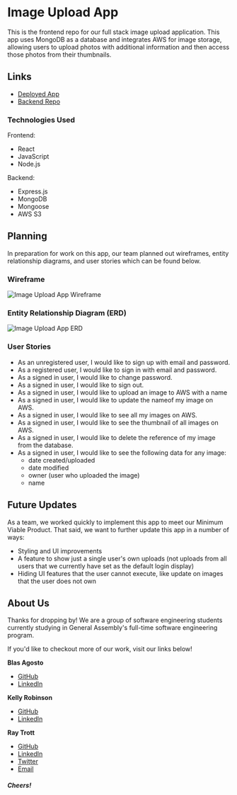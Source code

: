 # Image Upload App

This is the frontend repo for our full stack image upload application. This app uses MongoDB as a database and integrates AWS for image storage, allowing users to upload photos with additional information and then access those photos from their thumbnails.

## Links 
- [Deployed App](https://achromanull.github.io/img-upload-client/)
- [Backend Repo](https://github.com/AchromaNull/img-upload-api)

### Technologies Used

Frontend:
- React
- JavaScript
- Node.js

Backend:
- Express.js
- MongoDB
- Mongoose
- AWS S3

## Planning

In preparation for work on this app, our team planned out wireframes, entity relationship diagrams, and user stories which can be found below.

### Wireframe
![Image Upload App Wireframe](https://i.imgur.com/OSYPHj7.jpg?1 "Image Upload App Wireframe")

### Entity Relationship Diagram (ERD)
![Image Upload App ERD](https://i.imgur.com/X2tFl6U.jpg "Image Upload App ERD")

### User Stories
- As an unregistered user, I would like to sign up with email and password.
- As a registered user, I would like to sign in with email and password.
- As a signed in user, I would like to change password.
- As a signed in user, I would like to sign out.
- As a signed in user, I would like to upload an image to AWS with a name
- As a signed in user, I would like to update the nameof my image on AWS.
- As a signed in user, I would like to see all my images on AWS.
- As a signed in user, I would like to see the thumbnail of all images on AWS.
- As a signed in user, I would like to delete the reference of my image from the database.
- As a signed in user, I would like to see the following data for any image: 
  - date created/uploaded
  - date modified
  - owner (user who uploaded the image)
  - name

## Future Updates

As a team, we worked quickly to implement this app to meet our Minimum Viable Product. That said, we want to further update this app in a number of ways:
- Styling and UI improvements
- A feature to show just a single user's own uploads (not uploads from all users that we currently have set as the default login display)
- Hiding UI features that the user cannot execute, like update on images that the user does not own

## About Us

Thanks for dropping by! We are a group of software engineering students currently studying in General Assembly's full-time software engineering program. 

If you'd like to checkout more of our work, visit our links below!

**Blas Agosto**
- [GitHub](https://github.com/BlasAgosto)
- [LinkedIn](https://www.linkedin.com/in/blasagosto/)

**Kelly Robinson**
- [GitHub](https://github.com/robinson4623)
- [LinkedIn](https://www.linkedin.com/in/kellymrobinson-dev/)

**Ray Trott**
- [GitHub](https://github.com/raytrott)
- [LinkedIn](https://www.linkedin.com/in/ray-trott/)
- [Twitter](https://twitter.com/raytrott_)
- [Email](mailto:ray.trott@outlook.com)

#### *Cheers!*